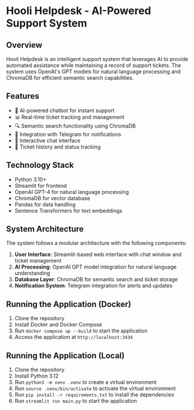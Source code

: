 # Hooli Helpdesk - AI-Powered Support System

## Overview

Hooli Helpdesk is an intelligent support system that leverages AI to provide automated assistance while maintaining a record of support tickets. The system uses OpenAI's GPT models for natural language processing and ChromaDB for efficient semantic search capabilities.

## Features

- 🤖 AI-powered chatbot for instant support
- 📊 Real-time ticket tracking and management
- 🔍 Semantic search functionality using ChromaDB
- 🔄 Integration with Telegram for notifications
- 💬 Interactive chat interface
- 📝 Ticket history and status tracking

## Technology Stack

- Python 3.10+
- Streamlit for frontend
- OpenAI GPT-4 for natural language processing
- ChromaDB for vector database
- Pandas for data handling
- Sentence Transformers for text embeddings

## System Architecture

The system follows a modular architecture with the following components:

1. **User Interface**: Streamlit-based web interface with chat window and ticket management
2. **AI Processing**: OpenAI GPT model integration for natural language understanding
3. **Database Layer**: ChromaDB for semantic search and ticket storage
4. **Notification System**: Telegram integration for alerts and updates

## Running the Application (Docker)

1. Clone the repository
2. Install Docker and Docker Compose
3. Run `docker compose up --build` to start the application
4. Access the application at `http://localhost:3434`

## Running the Application (Local)

1. Clone the repository
2. Install Python 3.12
3. Run `python3 -m venv .venv` to create a virtual environment
4. Run `source .venv/bin/activate` to activate the virtual environment
5. Run `pip install -r requirements.txt` to install the dependencies
6. Run `streamlit run main.py` to start the application
